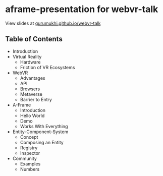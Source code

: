 # aframe-presentation for webvr-talk

View slides at [gurumukhi.github.io/webvr-talk](https://gurumukhi.github.io/webvr-talk)

## Table of Contents

- Introduction
- Virtual Reality
  - Hardware
  - Friction of VR Ecosystems
- WebVR
  - Advantages
  - API
  - Browsers
  - Metaverse
  - Barrier to Entry
- A-Frame
  - Introduction
  - Hello World
  - Demo
  - Works With Everything
- Entity-Component-System
  - Concept
  - Composing an Entity
  - Registry
  - Inspector
- Community
  - Examples
  - Numbers

